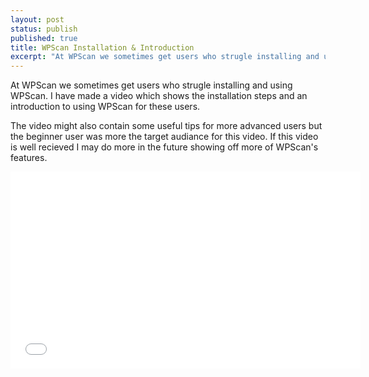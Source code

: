 ```yaml
---
layout: post
status: publish
published: true
title: WPScan Installation & Introduction
excerpt: "At WPScan we sometimes get users who strugle installing and using WPScan. I have made a video which shows the installation steps and an introduction to using WPScan for these users."
---
```


At WPScan we sometimes get users who strugle installing and using WPScan. I have made a video which shows the installation steps and an introduction to using WPScan for these users.

The video might also contain some useful tips for more advanced users but the beginner user was more the target audiance for this video. If this video is well recieved I may do more in the future showing off more of WPScan's features.

<iframe width="560" height="315" src="//www.youtube.com/embed/Pqgbdcg_WIU" frameborder="0" allowfullscreen></iframe>
